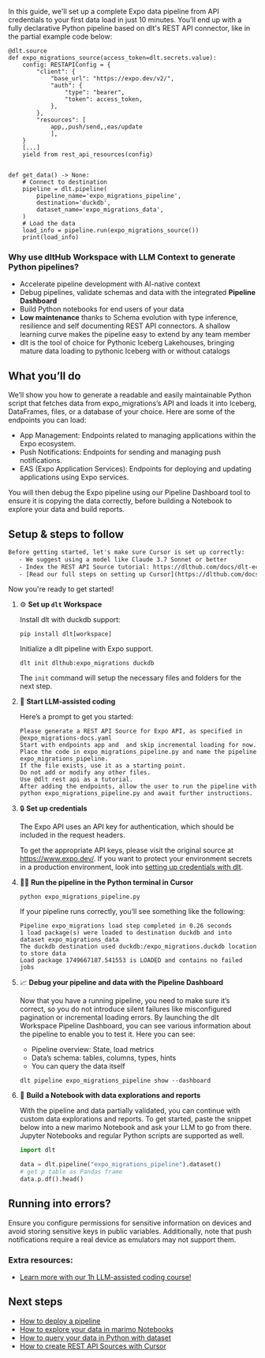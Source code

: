 In this guide, we'll set up a complete Expo data pipeline from API credentials to your first data load in just 10 minutes. You'll end up with a fully declarative Python pipeline based on dlt's REST API connector, like in the partial example code below:

```python-outcome
@dlt.source
def expo_migrations_source(access_token=dlt.secrets.value):
    config: RESTAPIConfig = {
        "client": {
            "base_url": "https://expo.dev/v2/",
            "auth": {
                "type": "bearer",
                "token": access_token,
            },
        },
        "resources": [
            app,,push/send,,eas/update
            ],
    }
    [...]
    yield from rest_api_resources(config)


def get_data() -> None:
    # Connect to destination
    pipeline = dlt.pipeline(
        pipeline_name='expo_migrations_pipeline',
        destination='duckdb',
        dataset_name='expo_migrations_data', 
    )
    # Load the data
    load_info = pipeline.run(expo_migrations_source())
    print(load_info) 
```

### Why use dltHub Workspace with LLM Context to generate Python pipelines?

- Accelerate pipeline development with AI-native context
- Debug pipelines, validate schemas and data with the integrated **Pipeline Dashboard**
- Build Python notebooks for end users of your data
- **Low maintenance** thanks to Schema evolution with type inference, resilience and self documenting REST API connectors. A shallow learning curve makes the pipeline easy to extend by any team member
- dlt is the tool of choice for Pythonic Iceberg Lakehouses, bringing mature data loading to pythonic Iceberg with or without catalogs

## What you’ll do

We’ll show you how to generate a readable and easily maintainable Python script that fetches data from expo_migrations’s API and loads it into Iceberg, DataFrames, files, or a database of your choice. Here are some of the endpoints you can load:

- App Management: Endpoints related to managing applications within the Expo ecosystem.
- Push Notifications: Endpoints for sending and managing push notifications.
- EAS (Expo Application Services): Endpoints for deploying and updating applications using Expo services.

You will then debug the Expo pipeline using our Pipeline Dashboard tool to ensure it is copying the data correctly, before building a Notebook to explore your data and build reports.

## Setup & steps to follow

```default
Before getting started, let's make sure Cursor is set up correctly:
   - We suggest using a model like Claude 3.7 Sonnet or better
   - Index the REST API Source tutorial: https://dlthub.com/docs/dlt-ecosystem/verified-sources/rest_api/ and add it to context as **@dlt rest api**
   - [Read our full steps on setting up Cursor](https://dlthub.com/docs/dlt-ecosystem/llm-tooling/cursor-restapi#23-configuring-cursor-with-documentation)
```

Now you're ready to get started!

1. ⚙️ **Set up `dlt` Workspace**
    
    Install dlt with duckdb support:
    ```shell
    pip install dlt[workspace]
    ```

    Initialize a dlt pipeline with Expo support.
    ```shell
    dlt init dlthub:expo_migrations duckdb
    ```

    The `init` command will setup the necessary files and folders for the next step.
    
2. 🤠 **Start LLM-assisted coding**
    
    Here’s a prompt to get you started:
    
    ```prompt
    Please generate a REST API Source for Expo API, as specified in @expo_migrations-docs.yaml 
    Start with endpoints app and  and skip incremental loading for now. 
    Place the code in expo_migrations_pipeline.py and name the pipeline expo_migrations_pipeline. 
    If the file exists, use it as a starting point. 
    Do not add or modify any other files. 
    Use @dlt rest api as a tutorial. 
    After adding the endpoints, allow the user to run the pipeline with python expo_migrations_pipeline.py and await further instructions.
    ```

    
3. 🔒 **Set up credentials** 
    
    The Expo API uses an API key for authentication, which should be included in the request headers.
    
    To get the appropriate API keys, please visit the original source at https://www.expo.dev/.
    If you want to protect your environment secrets in a production environment, look into [setting up credentials with dlt](https://dlthub.com/docs/walkthroughs/add_credentials).
    
4. 🏃‍♀️ **Run the pipeline in the Python terminal in Cursor**
    
    ```shell
    python expo_migrations_pipeline.py
    ```
    
    If your pipeline runs correctly, you’ll see something like the following:
    
    ```shell
    Pipeline expo_migrations load step completed in 0.26 seconds
    1 load package(s) were loaded to destination duckdb and into dataset expo_migrations_data
    The duckdb destination used duckdb:/expo_migrations.duckdb location to store data
    Load package 1749667187.541553 is LOADED and contains no failed jobs
    ```
    
5. 📈 **Debug your pipeline and data with the Pipeline Dashboard**

    Now that you have a running pipeline, you need to make sure it’s correct, so you do not introduce silent failures like misconfigured pagination or incremental loading errors. By launching the dlt Workspace Pipeline Dashboard, you can see various information about the pipeline to enable you to test it. Here you can see:
    - Pipeline overview: State, load metrics
    - Data’s schema: tables, columns, types, hints
    - You can query the data itself
    
    ```shell
    dlt pipeline expo_migrations_pipeline show --dashboard
    ```
    
6. 🐍 **Build a Notebook with data explorations and reports**

    With the pipeline and data partially validated, you can continue with custom data explorations and reports. To get started, paste the snippet below into a new marimo Notebook and ask your LLM to go from there. Jupyter Notebooks and regular Python scripts are supported as well.

    
    ```python
    import dlt

   data = dlt.pipeline("expo_migrations_pipeline").dataset()
   # get p table as Pandas frame
   data.p.df().head()
    ```

## Running into errors?

Ensure you configure permissions for sensitive information on devices and avoid storing sensitive keys in public variables. Additionally, note that push notifications require a real device as emulators may not support them.

### Extra resources:

- [Learn more with our 1h LLM-assisted coding course!](https://www.youtube.com/watch?v=GGid70rnJuM)

## Next steps

- [How to deploy a pipeline](https://dlthub.com/docs/walkthroughs/deploy-a-pipeline)
- [How to explore your data in marimo Notebooks](https://dlthub.com/docs/general-usage/dataset-access/marimo)
- [How to query your data in Python with dataset](https://dlthub.com/docs/general-usage/dataset-access/dataset)
- [How to create REST API Sources with Cursor](https://dlthub.com/docs/dlt-ecosystem/llm-tooling/cursor-restapi)